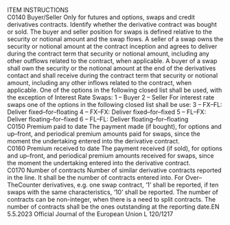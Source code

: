  
ITEM  INSTRUCTIONS  
C0140  Buyer/Seller  Only for futures and options, swaps and credit derivatives contracts. 
Identify whether the derivative contract was bought or sold. 
The buyer and seller position for swaps is defined relative to the security or notional 
amount and the swap flows. 
A seller of a swap owns the security or notional amount at the contract inception and 
agrees to deliver during the contract term that security or notional amount, including 
any other outflows related to the contract, when applicable. 
A buyer of a swap shall own the security or the notional amount at the end of the 
derivatives contact and shall receive during the contract term that security or notional 
amount, including any other inflows related to the contract, when applicable. 
One of the options in the following closed list shall be used, with the exception of 
Interest Rate Swaps: 
1 – Buyer 
2 – Seller 
For interest rate swaps one of the options in the following closed list shall be use: 
3 – FX–FL: Deliver fixed–for–floating 
4 – FX–FX: Deliver fixed–for–fixed 
5 – FL–FX: Deliver floating–for–fixed 
6 – FL–FL: Deliver floating–for–floating  
C0150  Premium paid to date  The payment made (if bought), for options and up–front, and periodical premium 
amounts paid for swaps, since the moment the undertaking entered into the derivative 
contract.  
C0160  Premium received to date  The payment received (if sold), for options and up–front, and periodical premium 
amounts received for swaps, since the moment the undertaking entered into the 
derivative contract.  
C0170  Number of contracts  Number of similar derivative contracts reported in the line. It shall be the number of 
contracts entered into. For Over–TheCounter derivatives, e.g. one swap contract, ‘1’ 
shall be reported, if ten swaps with the same characteristics, ‘10’ shall be reported. 
The number of contracts can be non-integer, when there is a need to split contracts. 
The number of contracts shall be the ones outstanding at the reporting date.EN  5.5.2023 Official Journal of the European Union L 120/1217